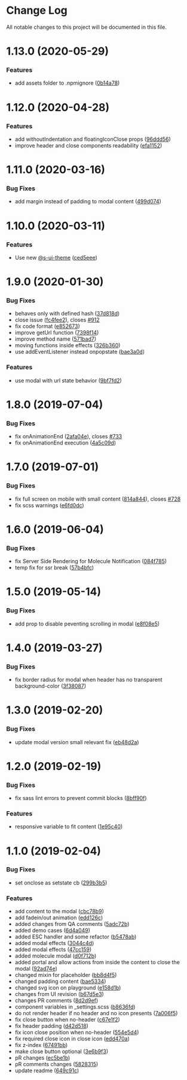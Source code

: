 # Change Log

All notable changes to this project will be documented in this file.

# 1.13.0 (2020-05-29)


### Features

* add assets folder to .npmignore ([0b14a78](https://github.com/SUI-Components/sui-components/commit/0b14a78a25846089ca3fc32558f19aabbe651a1b))



# 1.12.0 (2020-04-28)


### Features

* add withoutIndentation and floatingIconClose props ([96ddd56](https://github.com/SUI-Components/sui-components/commit/96ddd565f4d79563311c201da3edb3669691038d))
* improve header and close components readability ([efa1152](https://github.com/SUI-Components/sui-components/commit/efa115222e9088f5d00c4c225a0e61bce33e3275))



# 1.11.0 (2020-03-16)


### Bug Fixes

* add margin instead of padding to modal content ([499d074](https://github.com/SUI-Components/sui-components/commit/499d074f85151dd1fedefb736106856a4b4fccc0))



# 1.10.0 (2020-03-11)


### Features

* Use new [@s-ui-theme](https://github.com/s-ui-theme) ([ced5eee](https://github.com/SUI-Components/sui-components/commit/ced5eee88c974828d1c5f6eb3408a3a0f6d5e6a2))



# 1.9.0 (2020-01-30)


### Bug Fixes

* behaves only with defined hash ([37d818d](https://github.com/SUI-Components/sui-components/commit/37d818dc737d08198bb7874aa44f2bd55987a666))
* close issue ([fc4fee2](https://github.com/SUI-Components/sui-components/commit/fc4fee2c64adaf5b503ec7223f3c22cb84da5d4b)), closes [#912](https://github.com/SUI-Components/sui-components/issues/912)
* fix code format ([e852673](https://github.com/SUI-Components/sui-components/commit/e852673167c303ba16b187b8251d203c181d585a))
* improve getUrl function ([7398f14](https://github.com/SUI-Components/sui-components/commit/7398f1454f3782edbed553a593264309e4466f8b))
* improve method name ([571bad7](https://github.com/SUI-Components/sui-components/commit/571bad7c722d1ac114b003e48a7d2a49e5fc676a))
* moving functions inside effects ([326b360](https://github.com/SUI-Components/sui-components/commit/326b3601fe4b73e9c7b395a2e958de95b1b27ff7))
* use addEventListener instead onpopstate ([bae3a0d](https://github.com/SUI-Components/sui-components/commit/bae3a0dc1d7c9938cca36c628d840ee320dedbf9))


### Features

* use modal with url state behavior ([9bf7fd2](https://github.com/SUI-Components/sui-components/commit/9bf7fd2fc785dbe1a2fe65c547377d00f9a139e8))



# 1.8.0 (2019-07-04)


### Bug Fixes

* fix onAnimationEnd ([2afa04e](https://github.com/SUI-Components/sui-components/commit/2afa04e1c60c7f9b77ca290d0c62b8f186aa9351)), closes [#733](https://github.com/SUI-Components/sui-components/issues/733)
* fix onAnimationEnd execution ([4a5c09d](https://github.com/SUI-Components/sui-components/commit/4a5c09d719891ce227cbfdd412782b231768188c))



# 1.7.0 (2019-07-01)


### Bug Fixes

* fix full screen on mobile with small content ([814a844](https://github.com/SUI-Components/sui-components/commit/814a844affa9dd39e74c1acecb5dc12a4d187289)), closes [#728](https://github.com/SUI-Components/sui-components/issues/728)
* fix scss warnings ([e6fd0dc](https://github.com/SUI-Components/sui-components/commit/e6fd0dcc5ecf62594c25e7dd5eef7d6fb0e1085b))



# 1.6.0 (2019-06-04)


### Bug Fixes

* fix Server Side Rendering for Molecule Notification ([084f785](https://github.com/SUI-Components/sui-components/commit/084f785caed4cde866222acb365843f1011ae875))
* temp fix for ssr break ([57b4bfc](https://github.com/SUI-Components/sui-components/commit/57b4bfc1da70c0e5196dd997eef149809d5eaa6c))



# 1.5.0 (2019-05-14)


### Bug Fixes

* add prop to disable peventing scrolling in modal ([e8f08e5](https://github.com/SUI-Components/sui-components/commit/e8f08e51a5372a0cf358e6a1bd2db1cc9dc34506))



# 1.4.0 (2019-03-27)


### Bug Fixes

* fix border radius for modal when header has no transparent background-color ([3f38087](https://github.com/SUI-Components/sui-components/commit/3f38087b05545c9b3aa27317be03be0e7f879c4b))



# 1.3.0 (2019-02-20)


### Bug Fixes

* update modal version small relevant fix ([eb48d2a](https://github.com/SUI-Components/sui-components/commit/eb48d2a57d2eda9ac339a06ac35c91309fb1af33))



# 1.2.0 (2019-02-19)


### Bug Fixes

* fix sass lint errors to prevent commit blocks ([8bff90f](https://github.com/SUI-Components/sui-components/commit/8bff90f527be41eb99e82404946ba8080078dbc7))


### Features

* responsive variable to fit content ([1e95c40](https://github.com/SUI-Components/sui-components/commit/1e95c40f2788f08b6c892e4065bf532df3c67928))



# 1.1.0 (2019-02-04)


### Bug Fixes

* set onclose as setstate cb ([299b3b5](https://github.com/SUI-Components/sui-components/commit/299b3b5c25338e3e7a88913e04a747c79e984c70))


### Features

* add content to the modal ([cbc78b9](https://github.com/SUI-Components/sui-components/commit/cbc78b9f68795f251c71b839c477b81a57b915b3))
* add fadein/out animation ([edd126c](https://github.com/SUI-Components/sui-components/commit/edd126c1e3a502b21db482faadfbfdb61e8356a0))
* added changes from QA comments ([5adc72b](https://github.com/SUI-Components/sui-components/commit/5adc72bd1d35829bbc5926acf730cfa3459b6a67))
* added demo cases ([6d4a049](https://github.com/SUI-Components/sui-components/commit/6d4a0490d1f7807318a2f4808addd676010f0188))
* added ESC handler and some refactor ([b5478ab](https://github.com/SUI-Components/sui-components/commit/b5478abf787ac037987702bcb727f2f187f86001))
* added modal effects ([3044c4d](https://github.com/SUI-Components/sui-components/commit/3044c4d193863eac6dfdd029ffa225f1eb649959))
* added modal effects ([47cc159](https://github.com/SUI-Components/sui-components/commit/47cc1595ec4509ebecb1f5d35ca7ee251fc55ee1))
* added molecule modal ([d0f712b](https://github.com/SUI-Components/sui-components/commit/d0f712b89fbeb3e1501c3647a4888d41f8885402))
* added portal and allow actions from inside the content to close the modal ([92ad74e](https://github.com/SUI-Components/sui-components/commit/92ad74e6b7aaf3027d5bf27c6f2cb3dfbcf04496))
* changed mixin for placeholder ([bb8d4f5](https://github.com/SUI-Components/sui-components/commit/bb8d4f50ed9113a1b2a87fdc9bc8927a8d275df4))
* changed padding content ([bae5334](https://github.com/SUI-Components/sui-components/commit/bae53344cfd645acdcd7b672c1089607f4b1fc23))
* changed svg icon on playground ([e158d1b](https://github.com/SUI-Components/sui-components/commit/e158d1b031f449c94fb4b48be1dbd708389bdfe6))
* changes from UI revision ([b67d5e3](https://github.com/SUI-Components/sui-components/commit/b67d5e3f1d84a45c2019caeff0e0dd610dfb2a41))
* changes PR comments ([8d2d9ef](https://github.com/SUI-Components/sui-components/commit/8d2d9efaebecdbbbfec7a2551a9aea011070ca95))
* component variables in _settings.scss ([b8636fd](https://github.com/SUI-Components/sui-components/commit/b8636fdd328c5f081913f826d777d8b9fbf1ddd8))
* do not render header if no header and no icon presents ([7a006f5](https://github.com/SUI-Components/sui-components/commit/7a006f5e5660361b94a9e1b99e2c459a5be0ec41))
* fix close button when no-header ([c67e1f2](https://github.com/SUI-Components/sui-components/commit/c67e1f2df91288a4a6c23c70fe38a3c8e92b9c77))
* fix header padding ([d42d518](https://github.com/SUI-Components/sui-components/commit/d42d5186c7e0ea8458208bd6a9c6c98dc7e77cf3))
* fix icon close position when no-header ([554e5d4](https://github.com/SUI-Components/sui-components/commit/554e5d40dcb0854ec1a7e15eace0b5da41c7252b))
* fix required close icon in close icon ([edd470a](https://github.com/SUI-Components/sui-components/commit/edd470a9d252de31249f21132bd2b06f8ed9f02e))
* fix z-index ([67491bb](https://github.com/SUI-Components/sui-components/commit/67491bb7e13aaa035994cd58a46d7f41a91ee22d))
* make close button optional ([3e6b9f3](https://github.com/SUI-Components/sui-components/commit/3e6b9f3553dd8f7ca3ed8d65410c0335cacf8d35))
* pR changes ([ec5be1b](https://github.com/SUI-Components/sui-components/commit/ec5be1b4d1ff9744f146cb7d29fca60736a74267))
* pR comments changes ([5828315](https://github.com/SUI-Components/sui-components/commit/58283157b5e753474949d650c2a34437f6f98c6a))
* update readme ([649c91c](https://github.com/SUI-Components/sui-components/commit/649c91c26830cd8da36080854db07abc52fc87fd))



